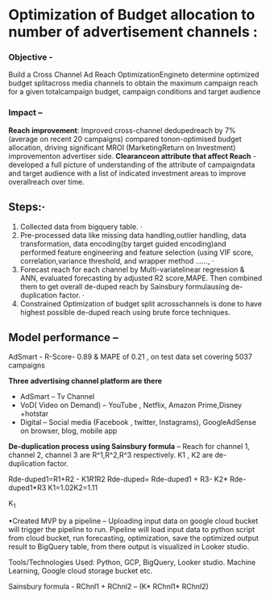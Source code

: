 # Optimization of Budget allocation to number of advertisement channels :

### Objective - 
Build a Cross Channel Ad Reach OptimizationEngineto determine optimized budget splitacross media channels to obtain the maximum campaign reach for a given totalcampaign budget, campaign conditions and target audience

### Impact –
**Reach improvement**: Improved cross-channel dedupedreach by 7% (average on recent 20 campaigns) compared tonon-optimised budget allocation, driving significant MROI (MarketingReturn on Investment) improvementon advertiser side.
**Clearanceon attribute that affect Reach** - developed a full picture of understanding of the attribute of campaigndata and target audience with a list of indicated investment areas to improve overallreach over time. 

## Steps:·      
1. Collected data from bigquery table. ·
2. Pre-processed data like missing data handling,outlier handling, data transformation, data encoding(by target guided encoding)and performed feature engineering and feature selection (using VIF score, correlation,variance threshold, and wrapper method ……, ·
3. Forecast reach for each channel by Multi-variatelinear regression & ANN, evaluated forecasting by adjusted R2 score,MAPE. Then combined them to get overall de-duped reach by Sainsbury formulausing de-duplication factor. ·
4. Constrained Optimization of budget split acrosschannels is done to have highest possible de-duped reach using brute force techniques.

## Model performance –
AdSmart - R-Score- 0.89 & MAPE of 0.21 , on test data set covering 5037 campaigns  

**Three advertising channel platform are there**
* AdSmart – Tv Channel 
* VoD( Video on Demand) – YouTube , Netflix, Amazon Prime,Disney +hotstar 
* Digital – Social media (Facebook , twitter, Instagrams), GoogleAdSense on browser, blog, mobile app

**De-duplication process using Sainsbury formula** –
Reach for channel 1, channel 2, channel 3 are R^1,R^2,R^3 respectively. 
K1 , K2 are de-duplication factor. 

Rde-duped1=R1+R2 - K1*R1*R2
Rde-duped= Rde-duped1 + R3- K2* Rde-duped1*R3 K1=1.02K2=1.11



K<sub>1</sub>






•Created MVP by a pipeline – Uploading input data on google cloud bucket will trigger the pipeline to run. Pipeline will load input data to python script from cloud bucket, run forecasting, optimization, save the optimized output result to BigQuery table, from there output is visualized in Looker studio. 



Tools/Technologies Used: Python, GCP, BigQuery, Looker studio. Machine Learning, Google cloud storage bucket etc.

Sainsbury formula - 
RChnl1 + RChnl2 – (K* RChnl1* RChnl2)
